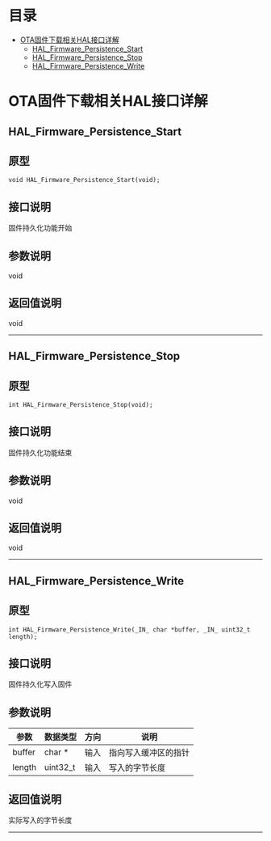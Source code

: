 # <a name="目录">目录</a>
+ [OTA固件下载相关HAL接口详解](#OTA固件下载相关HAL接口详解)
    * [HAL_Firmware_Persistence_Start](#HAL_Firmware_Persistence_Start)
    * [HAL_Firmware_Persistence_Stop](#HAL_Firmware_Persistence_Stop)
    * [HAL_Firmware_Persistence_Write](#HAL_Firmware_Persistence_Write)

# <a name="OTA固件下载相关HAL接口详解">OTA固件下载相关HAL接口详解</a>

## <a name="HAL_Firmware_Persistence_Start">HAL_Firmware_Persistence_Start</a>

原型
---
```
void HAL_Firmware_Persistence_Start(void);
```

接口说明
---
固件持久化功能开始

参数说明
---
void

返回值说明
---
void

-----

## <a name="HAL_Firmware_Persistence_Stop">HAL_Firmware_Persistence_Stop</a>

原型
---
```
int HAL_Firmware_Persistence_Stop(void);
```

接口说明
---
固件持久化功能结束

参数说明
---
void

返回值说明
---
void

-----

## <a name="HAL_Firmware_Persistence_Write">HAL_Firmware_Persistence_Write</a>

原型
---
```
int HAL_Firmware_Persistence_Write(_IN_ char *buffer, _IN_ uint32_t length);
```

接口说明
---
固件持久化写入固件

参数说明
---
| 参数    | 数据类型    | 方向    | 说明
|---------|-------------|---------|-------------------------
| buffer  | char *      | 输入    | 指向写入缓冲区的指针
| length  | uint32_t    | 输入    | 写入的字节长度

返回值说明
---
实际写入的字节长度

-----

